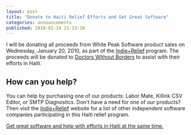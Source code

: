 ```yaml
---
layout: post
title: "Donate to Haiti Relief Efforts and Get Great Software"
categories: announcements
published: 2010-01-14 21:23:10
---
```

I will be donating all proceeds from White Peak Software product sales on Wednesday, January 20, 2010, as part of the [Indie+Relief](http://www.indierelief.com/) program. The proceeds will be donated to [Doctors Without Borders](http://doctorswithoutborders.org/) to assist with their efforts in Haiti.

## How can you help?

You can help by purchasing one of our products: Labor Mate, Killink CSV Editor, or SMTP Diagnostics. Don't have a need for one of our products? Then visit the [Indie+Relief](http://www.indierelief.com/) website for a list of other independent software companies participating in this Haiti relief program. 

[Get great software and help with efforts in Haiti at the same time.](http://www.indierelief.com/)
